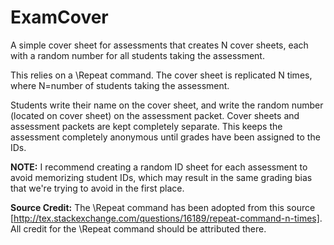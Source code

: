 # ExamCover

A simple cover sheet for assessments that creates N cover sheets, each with a random number for all students taking the assessment.

This relies on a \Repeat command. The cover sheet is replicated N times, where N=number of students taking the assessment.

Students write their name on the cover sheet, and write the random number (located on cover sheet) on the assessment packet. Cover sheets and assessment packets are kept completely separate. This keeps the assessment completely anonymous until grades have been assigned to the IDs. 

**NOTE:** I recommend creating a random ID sheet for each assessment to avoid memorizing student IDs, which may result in the same grading bias that we're trying to avoid in the first place.

**Source Credit:** The \Repeat command has been adopted from this source [http://tex.stackexchange.com/questions/16189/repeat-command-n-times]. All credit for the \Repeat command should be attributed there.
